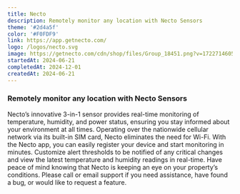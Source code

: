 ```yaml
---
title: Necto
description: Remotely monitor any location with Necto Sensors
theme: '#2d4a5f'
color: '#F0FDF9'
link: https://app.getnecto.com/
logo: /logos/necto.svg
image: https://getnecto.com/cdn/shop/files/Group_18451.png?v=1722714605&width=1500
startedAt: 2024-06-21
completedAt: 2024-12-01
createdAt: 2024-06-21
---
```


### Remotely monitor any location with Necto Sensors

Necto’s innovative 3-in-1 sensor provides real-time monitoring of temperature, humidity, and power status, ensuring you stay informed about your environment at all times. Operating over the nationwide cellular network via its built-in SIM card, Necto eliminates the need for Wi-Fi. With the Necto app, you can easily register your device and start monitoring in minutes. Customize alert thresholds to be notified of any critical changes and view the latest temperature and humidity readings in real-time. Have peace of mind knowing that Necto is keeping an eye on your property’s conditions. Please call or email support if you need assistance, have found a bug, or would like to request a feature.
